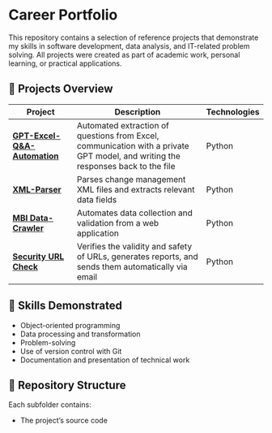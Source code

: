 # Career Portfolio

This repository contains a selection of reference projects that demonstrate my skills in software development, data analysis, and IT-related problem solving.
All projects were created as part of academic work, personal learning, or practical applications.

## 🧩 Projects Overview
| Project | Description | Technologies |
|----------|--------------|---------------|
| **[GPT-Excel-Q&A-Automation](./01%20GPT-QA-Automation/GPT_Automation_QA.py)** | Automated extraction of questions from Excel, communication with a private GPT model, and writing the responses back to the file | Python |
| **[XML-Parser](./02%20XML-Parser/XML_Parser.py)** | Parses change management XML files and extracts relevant data fields | Python |
| **[MBI Data-Crawler](./03%20MBI%20Data-Crawler/MBI_Data_Crawler.py)** | Automates data collection and validation from a web application | Python |
| **[Security URL Check](./04%20URL%20Security%20Check/securityCheck.py)** | Verifies the validity and safety of URLs, generates reports, and sends them automatically via email | Python |



## 🧠 Skills Demonstrated
- Object-oriented programming 
- Data processing and transformation  
- Problem-solving 
- Use of version control with Git  
- Documentation and presentation of technical work  

## 📂 Repository Structure
Each subfolder contains:
- The project’s source code  
